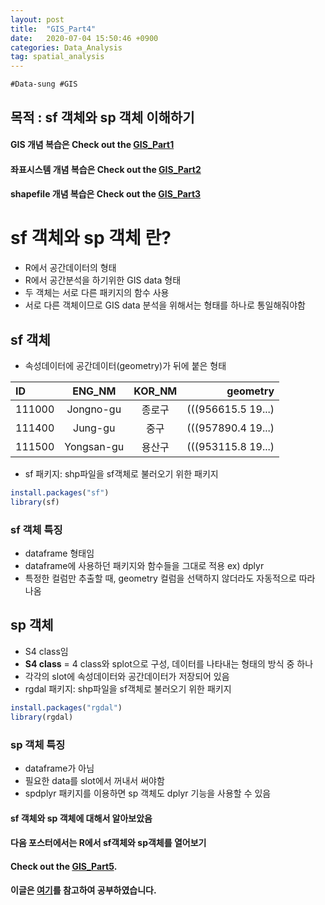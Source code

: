 ```yaml
---
layout: post
title:  "GIS_Part4"
date:   2020-07-04 15:50:46 +0900
categories: Data_Analysis
tag: spatial_analysis
---
```


`#Data-sung #GIS`

목적 : sf 객체와 sp 객체 이해하기 
---
#### GIS 개념 복습은 Check out the [GIS_Part1][A] 
#### 좌표시스템 개념 복습은 Check out the [GIS_Part2][B]
#### shapefile 개념 복습은 Check out the [GIS_Part3][C]

sf 객체와 sp 객체 란?
===
- R에서 공간데이터의 형태
- R에서 공간분석을 하기위한 GIS data 형태 
- 두 객체는 서로 다른 패키지의 함수 사용
- 서로 다른 객체이므로 GIS data 분석을 위해서는 형태를 하나로 통일해줘야함

## **sf** 객체
- 속성데이터에 공간데이터(geometry)가 뒤에 붙은 형태

|      ID       |    ENG_NM     |    KOR_NM     |    geometry        |
| :------------ | :-----------: | :-----------: | -----------------: |
| 111000        | Jongno-gu     | 종로구        |(((956615.5 19...)  |
| 111400        | Jung-gu       | 중구          |(((957890.4 19...)  |
| 111500        | Yongsan-gu    | 용산구        |(((953115.8 19...)  |

- sf 패키지: shp파일을 sf객체로 불러오기 위한 패키지
```R
install.packages("sf")
library(sf)
```

### sf 객체 특징
- dataframe 형태임
- dataframe에 사용하던 패키지와 함수들을 그대로 적용 ex) dplyr
- 특정한 컬럼만 추출할 때, geometry 컬럼을 선택하지 않더라도 자동적으로 따라 나옴

## **sp** 객체
- S4 class임
- **S4 class** = 4 class와 splot으로 구성, 데이터를 나타내는 형태의 방식 중 하나
- 각각의 slot에 속성데이터와 공간데이터가 저장되어 있음
- rgdal 패키지: shp파일을 sf객체로 불러오기 위한 패키지
```R
install.packages("rgdal")
library(rgdal)
```

### sp 객체 특징
- dataframe가 아님
- 필요한 data를 slot에서 꺼내서 써야함
- spdplyr 패키지를 이용하면 sp 객체도 dplyr 기능을 사용할 수 있음 

#### sf 객체와 sp 객체에 대해서 알아보았음
#### 다음 포스터에서는 R에서 sf객체와 sp객체를 열어보기
#### Check out the [GIS_Part5][S].
#### 이글은 [여기][H]를 참고하여 공부하였습니다.

[A]: https://data-ssung.github.io/data_analysis/2020/07/04/GIS/
[B]: https://data-ssung.github.io/data_analysis/2020/07/04/GIS_2/
[C]: https://data-ssung.github.io/data_analysis/2020/07/04/GIS_3/
[S]: https://data-ssung.github.io/data_analysis/2020/07/05/GIS_5/
[H]: https://medium.com/@hslee09/r-gis%EB%B6%84%EC%84%9D%E2%85%B3-sf-%EA%B0%9D%EC%B2%B4%EC%99%80-sp-%EA%B0%9D%EC%B2%B4-2d49521a2b70